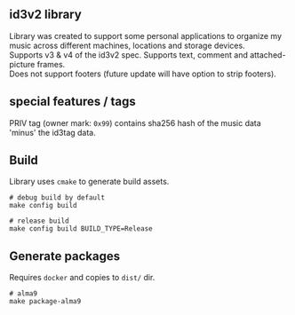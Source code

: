 ## id3v2 library

Library was created to support some personal applications to organize my music across different machines, locations and storage devices.     
Supports v3 & v4 of the id3v2 spec. Supports text, comment and attached-picture frames.   
Does not support footers (future update will have option to strip footers).   

## special features / tags
PRIV tag (owner mark: `0x99`) contains sha256 hash of the music data 'minus' the id3tag data.

## Build
Library uses `cmake` to generate build assets.   
```shell
# debug build by default
make config build

# release build
make config build BUILD_TYPE=Release
```

## Generate packages
Requires `docker` and copies to `dist/` dir.

```shell
# alma9
make package-alma9
```
